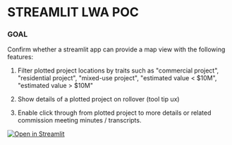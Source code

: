 # STREAMLIT LWA POC

### GOAL 

Confirm whether a streamlit app can provide a map view with the following features:

1. Filter plotted project locations by traits such as "commercial project", "residential project", "mixed-use project", "estimated value < $10M", "estimated value > $10M"

2. Show details of a plotted project on rollover (tool tip ux)

3. Enable click through from plotted project to more details or related commission meeting minutes / transcripts.

[![Open in Streamlit](https://static.streamlit.io/badges/streamlit_badge_black_white.svg)](https://lwa-poc.streamlit.app/)


   ```
